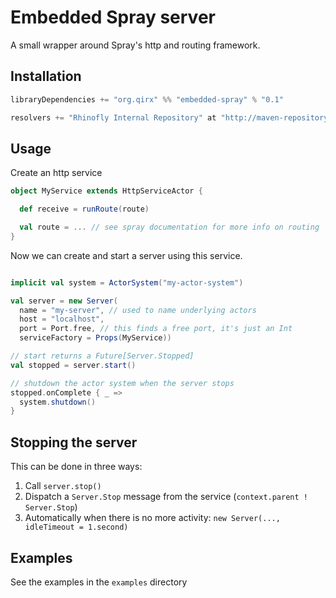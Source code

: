 Embedded Spray server
=====================

A small wrapper around Spray's http and routing framework.

Installation
------------

``` scala
libraryDependencies += "org.qirx" %% "embedded-spray" % "0.1"

resolvers += "Rhinofly Internal Repository" at "http://maven-repository.rhinofly.net:8081/artifactory/libs-release-local"
```

Usage
-----

Create an http service

``` scala
object MyService extends HttpServiceActor {

  def receive = runRoute(route)

  val route = ... // see spray documentation for more info on routing
}
```

Now we can create and start a server using this service.

``` scala

implicit val system = ActorSystem("my-actor-system")

val server = new Server(
  name = "my-server", // used to name underlying actors
  host = "localhost",
  port = Port.free, // this finds a free port, it's just an Int
  serviceFactory = Props(MyService))

// start returns a Future[Server.Stopped]
val stopped = server.start()

// shutdown the actor system when the server stops
stopped.onComplete { _ =>
  system.shutdown()
}

```

Stopping the server
-------------------

This can be done in three ways:

1. Call `server.stop()`
2. Dispatch a `Server.Stop` message from the service (`context.parent ! Server.Stop`)
3. Automatically when there is no more activity: `new Server(..., idleTimeout = 1.second)`

Examples
--------

See the examples in the `examples` directory